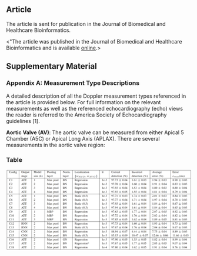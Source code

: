 
## Article

The article is sent for publication in the Journal of Biomedical and Healthcare Bioinformatics.

<"The article was published in the Journal of Biomedical and Healthcare Bioinformatics and is available 
[online](https://ieeexplore.ieee.org/document/9216477).>

## Supplementary Material


### Appendix A: Measurement Type Descriptions

A detailed description of all the Doppler measurement types referenced in the article is provided below. For full 
information on the relevant measurements as well as the referenced echocardiography (echo) views the reader is referred 
to the America Society of Echocardiography guidelines [1]. 

**Aortic Valve (AV)**: The aortic valve can be measured from either Apical 5 Chamber (A5C) or Apical Long Axis (APLAX). 
There are several measurements in the aortic valve region:


### Table

![Example Workflow](./images/ablation_studies.png)



